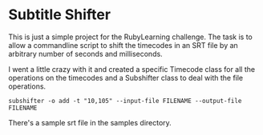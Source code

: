 Subtitle Shifter
================

This is just a simple project for the RubyLearning challenge.  The task is to allow a commandline script to shift the timecodes in an SRT file by an arbitrary number of seconds and milliseconds.

I went a little crazy with it and created a specific Timecode class for all the operations on the timecodes and a Subshifter class to deal with the file operations.

`subshifter -o add -t "10,105" --input-file FILENAME --output-file FILENAME`

There's a sample srt file in the samples directory.
